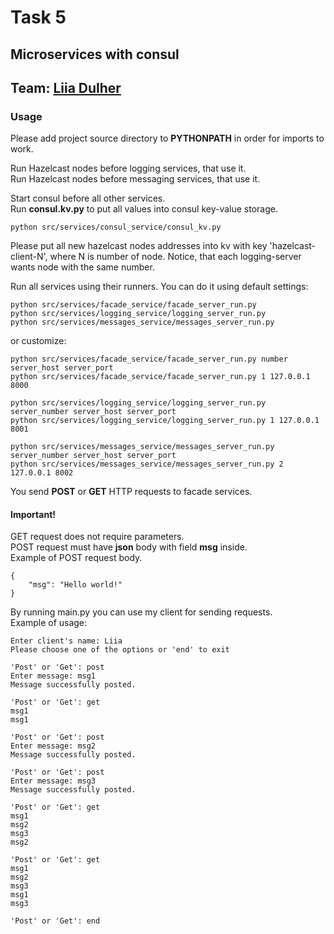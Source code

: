 # Task 5
## Microservices with consul
## Team: [Liia Dulher](https://github.com/LiiaDulher)
### Usage
Please add project source directory to <b>PYTHONPATH</b> in order for imports to work.

Run Hazelcast nodes before logging services, that use it.<br>
Run Hazelcast nodes before messaging services, that use it.

Start consul before all other services.<br>
Run <b>consul.kv.py</b> to put all values into consul key-value storage.<br>
````
python src/services/consul_service/consul_kv.py
````
Please put all new hazelcast nodes addresses into kv with key 'hazelcast-client-N', 
where N is number of node. Notice, that each logging-server wants node with the same number.

Run all services using their runners.
You can do it using default settings:
````
python src/services/facade_service/facade_server_run.py
python src/services/logging_service/logging_server_run.py
python src/services/messages_service/messages_server_run.py
````
or customize:
````
python src/services/facade_service/facade_server_run.py number server_host server_port
python src/services/facade_service/facade_server_run.py 1 127.0.0.1 8000
````
````
python src/services/logging_service/logging_server_run.py server_number server_host server_port
python src/services/logging_service/logging_server_run.py 1 127.0.0.1 8001
````
````
python src/services/messages_service/messages_server_run.py server_number server_host server_port
python src/services/messages_service/messages_server_run.py 2 127.0.0.1 8002
````

You send <b>POST</b> or <b>GET</b> HTTP requests to facade services.
#### Important!
GET request does not require parameters.<br>
POST request must have <b>json</b> body with field <b>msg</b> inside.<br>
Example of POST request body.
````
{
    "msg": "Hello world!"
}
````

By running main.py you can use my client for sending requests.<br>
Example of usage:
````
Enter client's name: Liia
Please choose one of the options or 'end' to exit

'Post' or 'Get': post
Enter message: msg1
Message successfully posted.

'Post' or 'Get': get
msg1
msg1

'Post' or 'Get': post
Enter message: msg2
Message successfully posted.

'Post' or 'Get': post
Enter message: msg3
Message successfully posted.

'Post' or 'Get': get
msg1
msg2
msg3
msg2

'Post' or 'Get': get
msg1
msg2
msg3
msg1
msg3

'Post' or 'Get': end
````